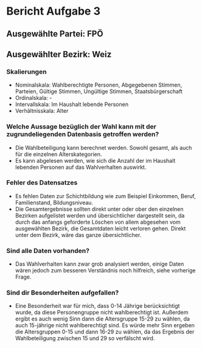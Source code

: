 # Bericht Aufgabe 3

## Ausgewählte Partei: FPÖ

## Ausgewählter Bezirk: Weiz

### Skalierungen
* Nominalskala: Wahlberechtigte Personen, Abgegebenen Stimmen, Parteien, Gültige Stimmen, Ungültige Stimmen, Staatsbürgerschaft
* Ordinalskala: - 
* Intervallskala: Im Haushalt lebende Personen
* Verhältnisskala: Alter

### Welche Aussage bezüglich der Wahl kann mit der zugrundeliegenden Datenbasis getroffen werden?
* Die Wahlbeteiligung kann berechnet werden. Sowohl gesamt, als auch für die einzelnen Alterskategorien.
* Es kann abgelesen werden, wie sich die Anzahl der im Haushalt lebenden Personen auf das Wahlverhalten auswirkt. 

### Fehler des Datensatzes
* Es fehlen Daten zur Schichtbildung wie zum Beispiel Einkommen, Beruf, Familienstand, Bildungsniveau. 
* Die Gesamtergebnisse sollten direkt unter oder ober den einzelnen Bezirken aufgelistet werden und übersichtlicher dargestellt sein, da durch das anfangs geforderte Löschen von allem abgesehen vom ausgewählten Bezirk, die Gesamtdaten leicht verloren gehen. Direkt unter dem Bezirk, wäre das ganze übersichtlicher. 

### Sind alle Daten vorhanden?
* Das Wahlverhalten kann zwar grob analysiert werden, einige Daten wären jedoch zum besseren Verständnis noch hilfreich, siehe vorherige Frage.

### Sind dir Besonderheiten aufgefallen?
* Eine Besonderheit war für mich, dass 0-14 Jährige berücksichtigt wurde, da diese Personengruppe nicht wahlberechtigt ist. Außerdem ergibt es auch wenig Sinn dann die Altersgruppe 15-29 zu wählen, da auch 15-jährige nicht wahlberechtigt sind. Es würde mehr Sinn ergeben die Altersgruppen 0-15 und dann 16-29 zu wählen, da das Ergebnis der Wahlbeteiligung zwischen 15 und 29 so verfälscht wird.


